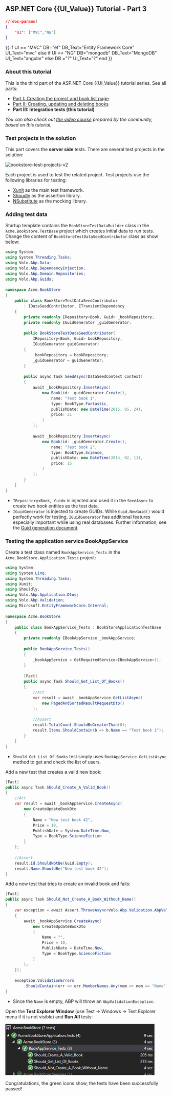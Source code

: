 ## ASP.NET Core {{UI_Value}} Tutorial - Part 3
````json
//[doc-params]
{
    "UI": ["MVC","NG"]
}
````

{{
if UI == "MVC"
  DB="ef"
  DB_Text="Entity Framework Core"
  UI_Text="mvc"
else if UI == "NG"
  DB="mongodb"
  DB_Text="MongoDB"
  UI_Text="angular"
else 
  DB ="?"
  UI_Text="?"
end
}}

### About this tutorial

This is the third part of the ASP.NET Core {{UI_Value}} tutorial series. See all parts:

- [Part I: Creating the project and book list page](part-1.md)
- [Part II: Creating, updating and deleting books](part-2.md)
- **Part III: Integration tests (this tutorial)**

*You can also check out [the video course](https://amazingsolutions.teachable.com/p/lets-build-the-bookstore-application) prepared by the community, based on this tutorial.*

### Test projects in the solution

This part covers the **server side** tests. There are several test projects in the solution:

![bookstore-test-projects-v2](./images/bookstore-test-projects-{{UI_Text}}.png)

Each project is used to test the related project. Test projects use the following libraries for testing:

* [Xunit](https://xunit.github.io/) as the main test framework.
* [Shoudly](http://shouldly.readthedocs.io/en/latest/) as the assertion library.
* [NSubstitute](http://nsubstitute.github.io/) as the mocking library.

### Adding test data

Startup template contains the `BookStoreTestDataBuilder` class in the `Acme.BookStore.TestBase` project which creates initial data to run tests. Change the content of `BookStoreTestDataSeedContributor` class as show below:

````csharp
using System;
using System.Threading.Tasks;
using Volo.Abp.Data;
using Volo.Abp.DependencyInjection;
using Volo.Abp.Domain.Repositories;
using Volo.Abp.Guids;

namespace Acme.BookStore
{
    public class BookStoreTestDataSeedContributor
        : IDataSeedContributor, ITransientDependency
    {
        private readonly IRepository<Book, Guid> _bookRepository;
        private readonly IGuidGenerator _guidGenerator;

        public BookStoreTestDataSeedContributor(
            IRepository<Book, Guid> bookRepository,
            IGuidGenerator guidGenerator)
        {
            _bookRepository = bookRepository;
            _guidGenerator = guidGenerator;
        }

        public async Task SeedAsync(DataSeedContext context)
        {
            await _bookRepository.InsertAsync(
                new Book(id: _guidGenerator.Create(),
                    name: "Test book 1",
                    type: BookType.Fantastic,
                    publishDate: new DateTime(2015, 05, 24),
                    price: 21
                )
            );

            await _bookRepository.InsertAsync(
                new Book(id: _guidGenerator.Create(),
                    name: "Test book 2",
                    type: BookType.Science,
                    publishDate: new DateTime(2014, 02, 11),
                    price: 15
                )
            );
        }
    }
}
````

* `IRepository<Book, Guid>` is injected and used it in the `SeedAsync` to create two book entities as the test data.
* `IGuidGenerator` is injected to create GUIDs. While `Guid.NewGuid()` would perfectly work for testing, `IGuidGenerator` has additional features especially important while using real databases. Further information, see the [Guid generation document](../Guid-Generation.md).

### Testing the application service BookAppService

Create a test class named `BookAppService_Tests` in the `Acme.BookStore.Application.Tests` project:

````csharp
using System;
using System.Linq;
using System.Threading.Tasks;
using Xunit;
using Shouldly;
using Volo.Abp.Application.Dtos;
using Volo.Abp.Validation;
using Microsoft.EntityFrameworkCore.Internal;

namespace Acme.BookStore
{
    public class BookAppService_Tests : BookStoreApplicationTestBase
    {
        private readonly IBookAppService _bookAppService;

        public BookAppService_Tests()
        {
            _bookAppService = GetRequiredService<IBookAppService>();
        }

        [Fact]
        public async Task Should_Get_List_Of_Books()
        {
            //Act
            var result = await _bookAppService.GetListAsync(
                new PagedAndSortedResultRequestDto()
            );

            //Assert
            result.TotalCount.ShouldBeGreaterThan(0);
            result.Items.ShouldContain(b => b.Name == "Test book 1");
        }
    }
}
````

* `Should_Get_List_Of_Books` test simply uses `BookAppService.GetListAsync` method to get and check the list of users.

Add a new test that creates a valid new book:

````csharp
[Fact]
public async Task Should_Create_A_Valid_Book()
{
    //Act
    var result = await _bookAppService.CreateAsync(
        new CreateUpdateBookDto
        {
            Name = "New test book 42",
            Price = 10,
            PublishDate = System.DateTime.Now,
            Type = BookType.ScienceFiction
        }
    );

    //Assert
    result.Id.ShouldNotBe(Guid.Empty);
    result.Name.ShouldBe("New test book 42");
}
````

Add a new test that tries to create an invalid book and fails:

````csharp
[Fact]
public async Task Should_Not_Create_A_Book_Without_Name()
{
    var exception = await Assert.ThrowsAsync<Volo.Abp.Validation.AbpValidationException>(async () =>
    {
        await _bookAppService.CreateAsync(
            new CreateUpdateBookDto
            {
                Name = "",
                Price = 10,
                PublishDate = DateTime.Now,
                Type = BookType.ScienceFiction
            }
        );
    });

    exception.ValidationErrors
        .ShouldContain(err => err.MemberNames.Any(mem => mem == "Name"));
}
````

* Since the `Name` is empty, ABP will throw an `AbpValidationException`.

Open the **Test Explorer Window** (use Test -> Windows -> Test Explorer menu if it is not visible) and **Run All** tests:

![bookstore-appservice-tests](./images/bookstore-appservice-tests.png)

Congratulations, the green icons show, the tests have been successfully passed!

